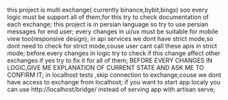 this project is multi exchange( currently binance,bybit,bingx) soo every logic must be support all of them,for this try to check documentation of each exchange;
this project is in persian language so try to use persian messages for end user;
every changes in ui/ux must be suitable for mobile view too(responsive design);
in api services we dont have strict mode,so dont need to check for strict mode,couse user cant call these apis in strict mode;
before every changes in logic try to check if this change affect other exchanges if yes try to fix it for all of them;
BEFORE EVERY CHANGES IN LOGIC,GIVE ME EXPLANATION OF CURRENT STATE AND ASK ME TO CONFIRM IT;
in localhost tests ,skip connection to exchange,couse we dont have access to exchange from localhost;
if you want to start app localy you can use http://localhost/bridge/ instead of serving app with artisan serve;